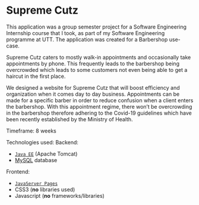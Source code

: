 # Supreme Cutz

This application was a group semester project for a Software Engineering Internship course that I took, as part of my Software Engineering programme at UTT. The application was created for a Barbershop use-case.

Supreme Cutz caters to mostly walk-in appointments and occasionally take appointments by phone. This frequently leads to the barbershop being overcrowded which leads to some customers not even being able to get a haircut in the first place.

We designed a website for Supreme Cutz that will boost efficiency and organization when it comes day to day business. Appointments can be made for a specific barber in order to reduce confusion when a client enters the barbershop. With this appointment regime, there won’t be overcrowding in the barbershop therefore adhering to the Covid-19 guidelines which have been recently established by the Ministry of Health.

Timeframe: 8 weeks

Technologies used:
Backend:

- [`Java EE`](https://www.oracle.com/java/technologies/java-ee-glance.html) (Apache Tomcat)
- [MySQL](https://www.mysql.com/) database

Frontend:

- [`JavaServer Pages`](https://www.oracle.com/java/technologies/jspt.html)
- CSS3 (**no** libraries used)
- Javascript (**no** frameworks/libraries)
